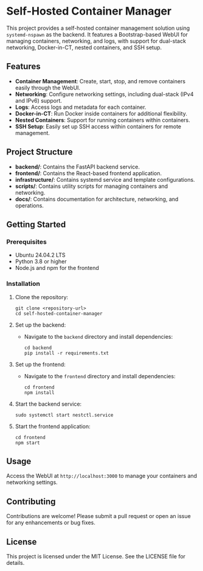 # Self-Hosted Container Manager

This project provides a self-hosted container management solution using `systemd-nspawn` as the backend. It features a Bootstrap-based WebUI for managing containers, networking, and logs, with support for dual-stack networking, Docker-in-CT, nested containers, and SSH setup.

## Features

- **Container Management**: Create, start, stop, and remove containers easily through the WebUI.
- **Networking**: Configure networking settings, including dual-stack (IPv4 and IPv6) support.
- **Logs**: Access logs and metadata for each container.
- **Docker-in-CT**: Run Docker inside containers for additional flexibility.
- **Nested Containers**: Support for running containers within containers.
- **SSH Setup**: Easily set up SSH access within containers for remote management.

## Project Structure

- **backend/**: Contains the FastAPI backend service.
- **frontend/**: Contains the React-based frontend application.
- **infrastructure/**: Contains systemd service and template configurations.
- **scripts/**: Contains utility scripts for managing containers and networking.
- **docs/**: Contains documentation for architecture, networking, and operations.

## Getting Started

### Prerequisites

- Ubuntu 24.04.2 LTS
- Python 3.8 or higher
- Node.js and npm for the frontend

### Installation

1. Clone the repository:
   ```
   git clone <repository-url>
   cd self-hosted-container-manager
   ```

2. Set up the backend:
   - Navigate to the `backend` directory and install dependencies:
     ```
     cd backend
     pip install -r requirements.txt
     ```

3. Set up the frontend:
   - Navigate to the `frontend` directory and install dependencies:
     ```
     cd frontend
     npm install
     ```

4. Start the backend service:
   ```
   sudo systemctl start nestctl.service
   ```

5. Start the frontend application:
   ```
   cd frontend
   npm start
   ```

## Usage

Access the WebUI at `http://localhost:3000` to manage your containers and networking settings.

## Contributing

Contributions are welcome! Please submit a pull request or open an issue for any enhancements or bug fixes.

## License

This project is licensed under the MIT License. See the LICENSE file for details.